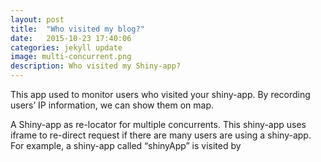 ```yaml
---
layout: post
title:  "Who visited my blog?"
date:   2015-10-23 17:40:06
categories: jekyll update
image: multi-concurrent.png
description: Who visited my Shiny-app?
---
```

This app used to monitor users who visited your shiny-app. By recording users’ IP information, we can show them on map.


A Shiny-app as re-locator for multiple concurrents.
This shiny-app uses iframe to re-direct request if there are many users are using a shiny-app. For example, a shiny-app called “shinyApp” is visited by 
